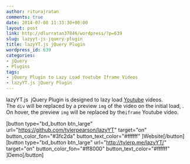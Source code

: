 ```yaml
---
author: riturajratan
comments: true
date: 2014-07-08 11:33:30+00:00
layout: post
link: http://dlurratan37846/wordpress/?p=639
slug: lazyyt-js-jquery-plugin
title: lazyYT.js jQuery Plugin
wordpress_id: 639
categories:
- jQuery
- Plugins
tags:
- jQuery Plugin to Lazy Load Youtube Iframe Videos
- lazyYT.js jQuery Plugin
---
```


lazyYT.js  jQuery Plugin is designed to lazy load [Youtube](http://www.youtube.com/) videos. The `div` will be replaced by a preview `img` of the video on the initial load, . On hover, the preview `img` will be replaced by the`iframe` Youtube video.

[button type="bd_button btn_large" url="https://github.com/tylerpearson/lazyYT" target="on" button_color_fon="#3fc2da" button_text_color="#ffffff" ]Website[/button]  [button type="bd_button btn_large" url="http://tylerp.me/lazyYT/" target="on" button_color_fon="#ff8000" button_text_color="#ffffff" ]Demo[/button]
